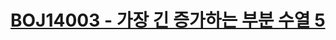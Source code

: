 # [BOJ14003 - 가장 긴 증가하는 부분 수열 5](https://www.acmicpc.net/problem/14003)
<!--tags: binary search, lis in o(n log n)-->
